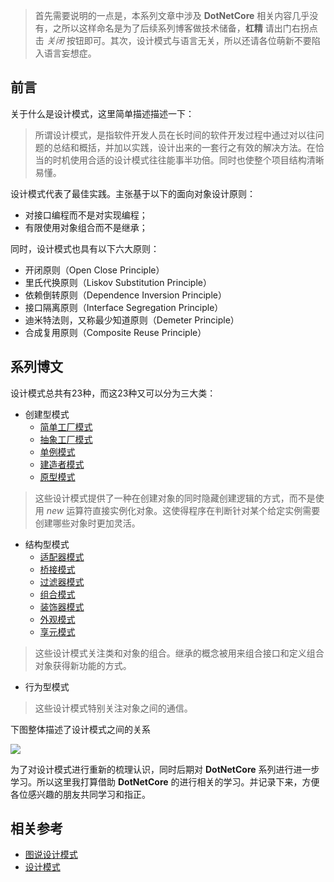 ﻿> 首先需要说明的一点是，本系列文章中涉及 **DotNetCore** 相关内容几乎没有，之所以这样命名是为了后续系列博客做技术储备，**杠精** 请出门右拐点击 *关闭* 按钮即可。其次，设计模式与语言无关，所以还请各位萌新不要陷入语言妄想症。

## 前言

关于什么是设计模式，这里简单描述描述一下：

> 所谓设计模式，是指软件开发人员在长时间的软件开发过程中通过对以往问题的总结和概括，并加以实践，设计出来的一套行之有效的解决方法。在恰当的时机使用合适的设计模式往往能事半功倍。同时也使整个项目结构清晰易懂。

设计模式代表了最佳实践。主张基于以下的面向对象设计原则：

- 对接口编程而不是对实现编程；
- 有限使用对象组合而不是继承；

同时，设计模式也具有以下六大原则：

- 开闭原则（Open Close Principle）
- 里氏代换原则（Liskov Substitution Principle）
- 依赖倒转原则（Dependence Inversion Principle）
- 接口隔离原则（Interface Segregation Principle）
- 迪米特法则，又称最少知道原则（Demeter Principle）
- 合成复用原则（Composite Reuse Principle）

## 系列博文

设计模式总共有23种，而这23种又可以分为三大类：

- 创建型模式
  - [简单工厂模式](https://www.cnblogs.com/hippieZhou/p/9938761.html)
  - [抽象工厂模式](https://www.cnblogs.com/hippieZhou/p/9939891.html)
  - [单例模式](https://www.cnblogs.com/hippieZhou/p/9940021.html)
  - [建造者模式](https://www.cnblogs.com/hippieZhou/p/9940354.html)
  - [原型模式](https://www.cnblogs.com/hippieZhou/p/9940504.html)

> 这些设计模式提供了一种在创建对象的同时隐藏创建逻辑的方式，而不是使用 *new* 运算符直接实例化对象。这使得程序在判断针对某个给定实例需要创建哪些对象时更加灵活。

- 结构型模式
  - [适配器模式](https://www.cnblogs.com/hippieZhou/p/9941684.html)
  - [桥接模式](https://www.cnblogs.com/hippieZhou/p/9942277.html)
  - [过滤器模式](https://www.cnblogs.com/hippieZhou/p/9965175.html)
  - [组合模式](https://www.cnblogs.com/hippieZhou/p/9972384.html)
  - [装饰器模式](https://www.cnblogs.com/hippieZhou/p/9979019.html)
  - [外观模式](https://www.cnblogs.com/hippieZhou/p/10016521.html)
  - [享元模式](https://www.cnblogs.com/hippieZhou/p/10017009.html)

> 这些设计模式关注类和对象的组合。继承的概念被用来组合接口和定义组合对象获得新功能的方式。

- 行为型模式

> 这些设计模式特别关注对象之间的通信。

下图整体描述了设计模式之间的关系

![](https://img2018.cnblogs.com/blog/749711/201811/749711-20181110112909986-39355182.jpg)

为了对设计模式进行重新的梳理认识，同时后期对 **DotNetCore** 系列进行进一步学习。所以这里我打算借助 **DotNetCore** 的进行相关的学习。并记录下来，方便各位感兴趣的朋友共同学习和指正。

## 相关参考

- [图说设计模式](https://design-patterns.readthedocs.io/zh_CN/latest/index.html)
- [设计模式](http://www.runoob.com/design-pattern/design-pattern-tutorial.html)